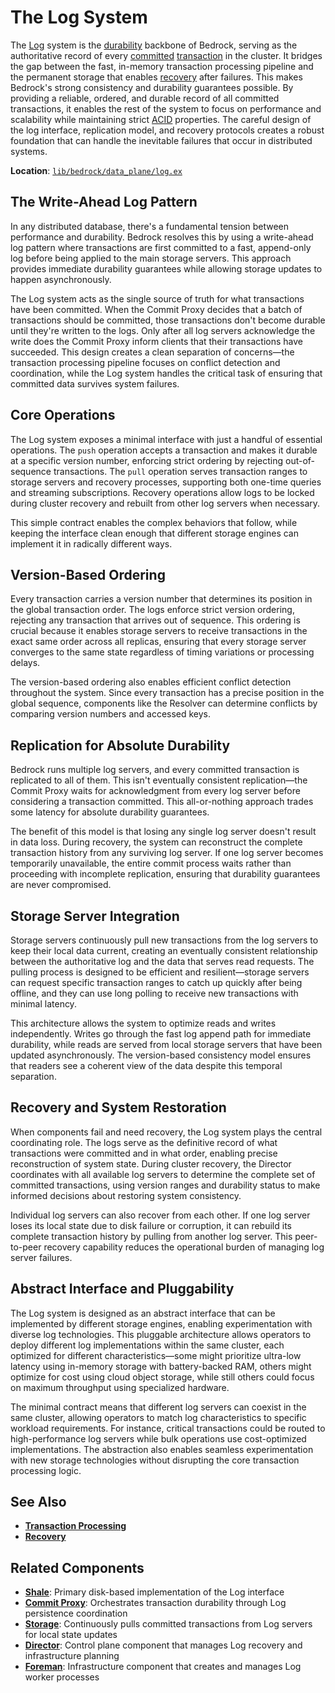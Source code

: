 # The Log System

The [Log](../../../glossary.md#log) system is the [durability](../../../glossary.md#durability-guarantee) backbone of Bedrock, serving as the authoritative record of every [committed](../../../glossary.md#commit) [transaction](../../../glossary.md#transaction) in the cluster. It bridges the gap between the fast, in-memory transaction processing pipeline and the permanent storage that enables [recovery](../../../glossary.md#recovery) after failures. This makes Bedrock's strong consistency and durability guarantees possible. By providing a reliable, ordered, and durable record of all committed transactions, it enables the rest of the system to focus on performance and scalability while maintaining strict [ACID](../../../glossary.md#acid) properties. The careful design of the log interface, replication model, and recovery protocols creates a robust foundation that can handle the inevitable failures that occur in distributed systems.

**Location**: [`lib/bedrock/data_plane/log.ex`](../../../lib/bedrock/data_plane/log.ex)

## The Write-Ahead Log Pattern

In any distributed database, there's a fundamental tension between performance and durability. Bedrock resolves this by using a write-ahead log pattern where transactions are first committed to a fast, append-only log before being applied to the main storage servers. This approach provides immediate durability guarantees while allowing storage updates to happen asynchronously.

The Log system acts as the single source of truth for what transactions have been committed. When the Commit Proxy decides that a batch of transactions should be committed, those transactions don't become durable until they're written to the logs. Only after all log servers acknowledge the write does the Commit Proxy inform clients that their transactions have succeeded. This design creates a clean separation of concerns—the transaction processing pipeline focuses on conflict detection and coordination, while the Log system handles the critical task of ensuring that committed data survives system failures.

## Core Operations

The Log system exposes a minimal interface with just a handful of essential operations. The `push` operation accepts a transaction and makes it durable at a specific version number, enforcing strict ordering by rejecting out-of-sequence transactions. The `pull` operation serves transaction ranges to storage servers and recovery processes, supporting both one-time queries and streaming subscriptions. Recovery operations allow logs to be locked during cluster recovery and rebuilt from other log servers when necessary.

This simple contract enables the complex behaviors that follow, while keeping the interface clean enough that different storage engines can implement it in radically different ways.

## Version-Based Ordering

Every transaction carries a version number that determines its position in the global transaction order. The logs enforce strict version ordering, rejecting any transaction that arrives out of sequence. This ordering is crucial because it enables storage servers to receive transactions in the exact same order across all replicas, ensuring that every storage server converges to the same state regardless of timing variations or processing delays.

The version-based ordering also enables efficient conflict detection throughout the system. Since every transaction has a precise position in the global sequence, components like the Resolver can determine conflicts by comparing version numbers and accessed keys.

## Replication for Absolute Durability

Bedrock runs multiple log servers, and every committed transaction is replicated to all of them. This isn't eventually consistent replication—the Commit Proxy waits for acknowledgment from every log server before considering a transaction committed. This all-or-nothing approach trades some latency for absolute durability guarantees.

The benefit of this model is that losing any single log server doesn't result in data loss. During recovery, the system can reconstruct the complete transaction history from any surviving log server. If one log server becomes temporarily unavailable, the entire commit process waits rather than proceeding with incomplete replication, ensuring that durability guarantees are never compromised.

## Storage Server Integration

Storage servers continuously pull new transactions from the log servers to keep their local data current, creating an eventually consistent relationship between the authoritative log and the data that serves read requests. The pulling process is designed to be efficient and resilient—storage servers can request specific transaction ranges to catch up quickly after being offline, and they can use long polling to receive new transactions with minimal latency.

This architecture allows the system to optimize reads and writes independently. Writes go through the fast log append path for immediate durability, while reads are served from local storage servers that have been updated asynchronously. The version-based consistency model ensures that readers see a coherent view of the data despite this temporal separation.

## Recovery and System Restoration

When components fail and need recovery, the Log system plays the central coordinating role. The logs serve as the definitive record of what transactions were committed and in what order, enabling precise reconstruction of system state. During cluster recovery, the Director coordinates with all available log servers to determine the complete set of committed transactions, using version ranges and durability status to make informed decisions about restoring system consistency.

Individual log servers can also recover from each other. If one log server loses its local state due to disk failure or corruption, it can rebuild its complete transaction history by pulling from another log server. This peer-to-peer recovery capability reduces the operational burden of managing log server failures.

## Abstract Interface and Pluggability

The Log system is designed as an abstract interface that can be implemented by different storage engines, enabling experimentation with diverse log technologies. This pluggable architecture allows operators to deploy different log implementations within the same cluster, each optimized for different characteristics—some might prioritize ultra-low latency using in-memory storage with battery-backed RAM, others might optimize for cost using cloud object storage, while still others could focus on maximum throughput using specialized hardware.

The minimal contract means that different log servers can coexist in the same cluster, allowing operators to match log characteristics to specific workload requirements. For instance, critical transactions could be routed to high-performance log servers while bulk operations use cost-optimized implementations. The abstraction also enables seamless experimentation with new storage technologies without disrupting the core transaction processing logic.

## See Also

- **[Transaction Processing](../../../deep-dives/transactions.md)**
- **[Recovery](../../../deep-dives/recovery.md)**

## Related Components

- **[Shale](../implementations/shale.md)**: Primary disk-based implementation of the Log interface
- **[Commit Proxy](commit-proxy.md)**: Orchestrates transaction durability through Log persistence coordination
- **[Storage](storage.md)**: Continuously pulls committed transactions from Log servers for local state updates
- **[Director](../control-plane/director.md)**: Control plane component that manages Log recovery and infrastructure planning
- **[Foreman](../infrastructure/foreman.md)**: Infrastructure component that creates and manages Log worker processes
